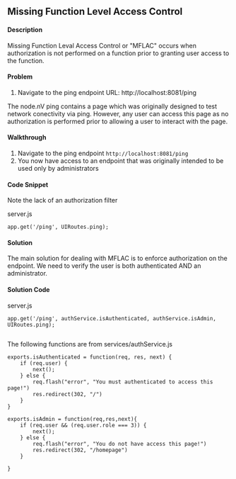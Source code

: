 ## Missing Function Level Access Control

#### Description

Missing Function Leval Access Control or "MFLAC" occurs when authorization is not performed on a function prior to granting user access to the function.

#### Problem
1. Navigate to the ping endpoint
URL: http://localhost:8081/ping

The node.nV ping contains a page which was originally designed to test network conectivity via ping. However, any user can access this page as no authorization is performed prior to allowing a user to interact with the page.

#### Walkthrough

1. Navigate to the ping endpoint `http://localhost:8081/ping`
2. You now have access to an endpoint that was originally intended to be used only by administrators

#### Code Snippet
Note the lack of an authorization filter

server.js

```
app.get('/ping', UIRoutes.ping);
```

#### Solution

The main solution for dealing with MFLAC is to enforce authorization on the endpoint. We need to verify the user is both authenticated AND an administrator.


#### Solution Code 

server.js

```
app.get('/ping', authService.isAuthenticated, authService.isAdmin, UIRoutes.ping);
       
```

The following functions are from services/authService.js


```
exports.isAuthenticated = function(req, res, next) {
	if (req.user) {
		next();
	} else {
		req.flash("error", "You must authenticated to access this page!")
		res.redirect(302, "/")
	}
}

```


```
exports.isAdmin = function(req,res,next){
	if (req.user && (req.user.role === 3)) {
		next();
	} else {
		req.flash("error", "You do not have access this page!")
		res.redirect(302, "/homepage")
	}	
	
}
```